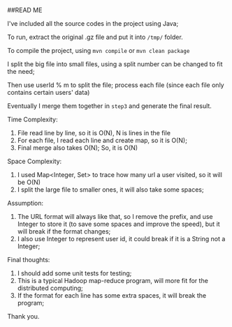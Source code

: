 ##READ ME

I've included all the source codes in the project using Java;

To run, extract the original .gz file and put it into `/tmp/` folder.

To compile the project, using `mvn compile` or `mvn clean package`

I split the big file into small files, using a split number can be changed to fit the need;

Then use userId % m to split the file; process each file (since each file only contains certain users' data)

Eventually I merge them together in `step3` and generate the final result.

Time Complexity:
1. File read line by line, so it is O(N), N is lines in the file
2. For each file, I read each line and create map, so it is O(N);
3. Final merge also takes O(N);
So, it is O(N)

Space Complexity:
1. I used Map<Integer, Set> to trace how many url a user visited,
so it will be O(N)
2. I split the large file to smaller ones, it will also take some spaces;

Assumption:
1. The URL format will always like that, so I remove the prefix, and 
use Integer to store it (to save some spaces and improve the speed), but it will break
if the format changes;
2. I also use Integer to represent user id, it could break if it is a String not a Integer;

Final thoughts:
1. I should add some unit tests for testing;
2. This is a typical Hadoop map-reduce program, will more fit for the distributed computing;
3. If the format for each line has some extra spaces, it will break the program;

Thank you.